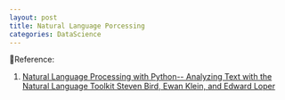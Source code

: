 ```yaml
---
layout: post
title: Natural Language Porcessing
categories: DataScience
---
```


Reference:

1. [Natural Language Processing with Python-- Analyzing Text with the Natural Language Toolkit Steven Bird, Ewan Klein, and Edward Loper](http://www.nltk.org/book_1ed/)

